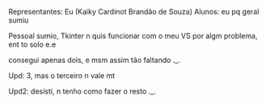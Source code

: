 Representantes: Eu (Kaiky Cardinot Brandão de Souza)
Alunos: eu pq geral sumiu

Pessoal sumio, Tkinter n quis funcionar com o meu VS por algm problema, ent to solo e.e

consegui apenas dois, e msm assim tão faltando ._.

Upd: 3, mas o terceiro n vale mt

Upd2: desisti, n tenho como fazer o resto ._.

